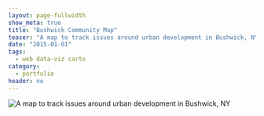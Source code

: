 ```yaml
---
layout: page-fullwidth
show_meta: true
title: "Bushwick Community Map"
teaser: "A map to track issues around urban development in Bushwick, NY"
date: "2015-01-01"
tags:
  - web data-viz carto 
category:
  - portfolio
header: no
---
```


![A map to track issues around urban development in Bushwick, NY]()

